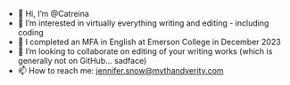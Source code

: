 - 👋 Hi, I’m @Catreina
- 👀 I’m interested in virtually everything writing and editing - including coding
- 🌱 I completed an MFA in English at Emerson College in December 2023
- 💞️ I’m looking to collaborate on editing of your writing works (which is generally not on GitHub... sadface)
- 📫 How to reach me: jennifer.snow@mythandverity.com

<!---
Catreina/Catreina is a ✨ special ✨ repository because its `README.md` (this file) appears on your GitHub profile.
You can click the Preview link to take a look at your changes.
--->
